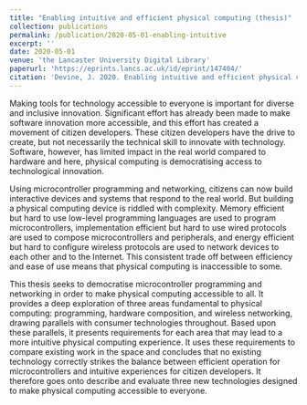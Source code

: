 ```yaml
---
title: "Enabling intuitive and efficient physical computing (thesis)"
collection: publications
permalink: /publication/2020-05-01-enabling-intuitive
excerpt: ''
date: 2020-05-01
venue: 'the Lancaster University Digital Library'
paperurl: 'https://eprints.lancs.ac.uk/id/eprint/147404/'
citation: 'Devine, J. 2020. Enabling intuitive and efficient physical computing. <i>Lancaster University</i>'
---
```


Making tools for technology accessible to everyone is important for diverse and inclusive innovation. Significant effort has already been made to make software innovation more accessible, and this effort has created a movement of citizen developers. These citizen developers have the drive to create, but not necessarily the technical skill to innovate with technology. Software, however, has limited impact in the real world compared to hardware and here, physical computing is democratising access to technological innovation.

Using microcontroller programming and networking, citizens can now build interactive devices and systems that respond to the real world. But building a physical computing device is riddled with complexity. Memory efficient but hard to use low-level programming languages are used to program microcontrollers, implementation efficient but hard to use wired protocols are used to compose microcontrollers and peripherals, and energy efficient but hard to configure wireless protocols are used to network devices to each other and to the Internet. This consistent trade off between efficiency and ease of use means that physical computing is inaccessible to some.

This thesis seeks to democratise microcontroller programming and networking in order to make physical computing accessible to all. It provides a deep exploration of three areas fundamental to physical computing: programming, hardware composition, and wireless networking, drawing parallels with consumer technologies throughout. Based upon these parallels, it presents requirements for each area that may lead to a more intuitive physical computing experience. It uses these requirements to compare existing work in the space and concludes that no existing technology correctly strikes the balance between efficient operation for microcontrollers and intuitive experiences for citizen developers. It therefore goes onto describe and evaluate three new technologies designed to make physical computing accessible to everyone.
